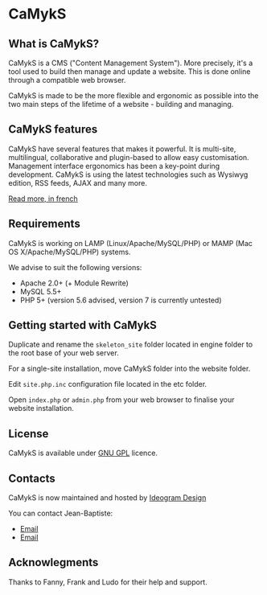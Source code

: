 # CaMykS

## What is CaMykS?

CaMykS is a CMS ("Content Management System"). More precisely, it's a tool used to build then manage and update a website. This is done online through a compatible web browser.

CaMykS is made to be the more flexible and ergonomic as possible into the two main steps of the lifetime of a website - building and managing.


## CaMykS features

CaMykS have several features that makes it powerful. It is multi-site, multilingual, collaborative and plugin-based to allow easy customisation. Management interface ergonomics has been a key-point during development. CaMykS is using the latest technologies such as Wysiwyg edition, RSS feeds, AJAX and many more.

[Read more, in french](http://www.camyks.net/benefits.htm)

## Requirements

CaMykS is working on LAMP (Linux/Apache/MySQL/PHP) or MAMP (Mac OS X/Apache/MySQL/PHP) systems.

We advise to suit the following versions:
* Apache 2.0+ (+ Module Rewrite)
* MySQL 5.5+
* PHP 5+ (version 5.6 advised, version 7 is currently untested)

## Getting started with CaMykS

Duplicate and rename the `skeleton_site` folder located in engine folder to the root base of your web server.

For a single-site installation, move CaMykS folder into the website folder.

Edit `site.php.inc` configuration file located in the etc folder.

Open `index.php` or `admin.php` from your web browser to finalise your website installation.

## License

CaMykS is available under [GNU GPL](http://www.gnu.org/licenses/licenses.en.html) licence.

## Contacts

CaMykS is now maintained and hosted by [Ideogram Design](http://www.ideogram-design.fr)

You can contact Jean-Baptiste: 
* [Email](mailto:contact@ideogram-design.fr)
* [Email](mailto:camyks.contact@gmail.com)

## Acknowlegments

Thanks to Fanny, Frank and Ludo for their help and support.
